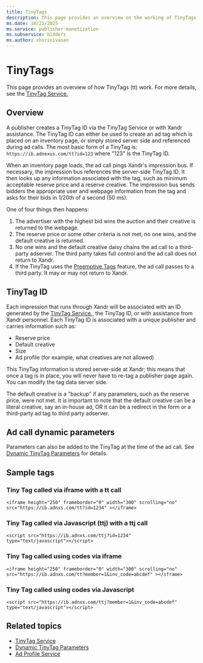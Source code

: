 ```yaml
---
title: TinyTags
description: This page provides an overview on the working of TinyTags. Learn about various sample tags through which TinyTags are called.
ms.date: 10/21/2025
ms.service: publisher-monetization
ms.subservice: bidders
ms.author: shsrinivasan
---
```


# TinyTags

This page provides an overview of how TinyTags (tt) work. For more details, see the [TinyTag Service.](tinytag-service.md)

## Overview

A publisher creates a TinyTag ID via the TinyTag Service or with Xandr assistance. The TinyTag ID can either be used to create an ad tag which is placed on an inventory page, or simply stored server side and referenced during ad calls. The most basic form of a TinyTag is: `https://ib.adnexus.com/tt?id=123` where "123" is the TinyTag ID.

When an inventory page loads, the ad call pings Xandr's impression bus. If necessary, the impression bus references the server-side TinyTag ID. It then looks up any information associated with the tag, such as minimum acceptable reserve price and a reserve creative. The impression bus sends bidders the appropriate user and webpage information from the tag and asks for their bids in 1/20th of a second (50 ms).

One of four things then happens:

1. The advertiser with the highest bid wins the auction and their creative is returned to the webpage.  
1. The reserve price or some other criteria is not met, no one wins, and the default creative is returned.  
1. No one wins and the default creative daisy chains the ad call to a third-party adserver. The third party takes full control and the ad call does not return to Xandr.  
1. If the TinyTag uses the [Preemptive Tags](preemptive-tags.md) feature, the ad call passes to a third party. It may or may not return to Xandr.

## TinyTag ID

Each impression that runs through Xandr will be associated with an ID generated by the [TinyTag Service.](tinytag-service.md), the TinyTag ID, or with assistance from Xandr personnel. Each TinyTag ID is associated with a unique publisher and carries information such as:

- Reserve price
- Default creative
- Size
- Ad profile (for example, what creatives are not allowed)

This TinyTag information is stored server-side at Xandr; this means that once a tag is in place, you will never have to re-tag a publisher page again. You can modify the tag data server side.

The default creative is a "backup" if any parameters, such as the reserve price, were not met. It is important to note that the default creative can be a literal creative, say an in-house ad, OR it can be a redirect in the form or a third-party ad tag to third party adserver.

## Ad call dynamic parameters

Parameters can also be added to the TinyTag at the time of the ad call. See [Dynamic TinyTag Parameters](dynamic-tinytag-parameters.md) for details.

## Sample tags

### Tiny Tag called via iframe with a tt call

``` 
<iframe height="250" frameborder="0" width="300" scrolling="no" src="https://ib.adnxs.com/tt?id=1234" ></iframe>
```

### Tiny Tag called via Javascript (ttj) with a ttj call

```
<script src="https://ib.adnxs.com/ttj?id=1234"   type="text/javascript"></script>
```

### Tiny Tag called using codes via iframe

``` 
<iframe height="250" frameborder="0" width="300" scrolling="no" src="https://ib.adnxs.com/tt?member=1&inv_code=abcdef" ></iframe>
```

### Tiny Tag called using codes via Javascript

``` 
<script src="https://ib.adnxs.com/ttj?member=1&inv_code=abcdef"  type="text/javascript"></script>
```
## Related topics

- [TinyTag Service](tinytag-service.md)
- [Dynamic TinyTag Parameters](dynamic-tinytag-parameters.md)
- [Ad Profile Service](ad-profile-service.md)
